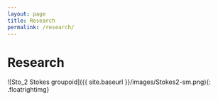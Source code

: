 ```yaml
---
layout: page
title: Research
permalink: /research/
---
```


# Research
 
 ![Sto_2 Stokes groupoid]({{ site.baseurl }}/images/Stokes2-sm.png){: .floatrightimg}
 
 